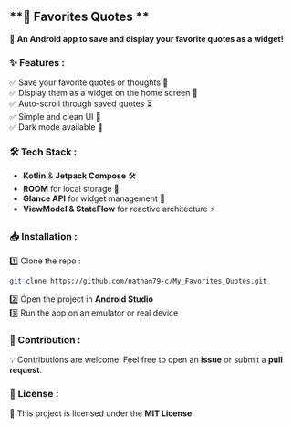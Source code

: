 
## **📖 Favorites Quotes **  
🚀 **An Android app to save and display your favorite quotes as a widget!**  

### **✨ Features :**  
✅ Save your favorite quotes or thoughts 📜  
✅ Display them as a widget on the home screen 📲  
✅ Auto-scroll through saved quotes ⏳  
✅ Simple and clean UI 🎨  
✅ Dark mode available 🌙  

### **🛠️ Tech Stack :**  
- **Kotlin** & **Jetpack Compose** 🛠️  
- **ROOM** for local storage 💾  
- **Glance API** for widget management 📱  
- **ViewModel & StateFlow** for reactive architecture ⚡  

### **📥 Installation :**  
1️⃣ Clone the repo :  
```bash
git clone https://github.com/nathan79-c/My_Favorites_Quotes.git
```  
2️⃣ Open the project in **Android Studio**  
3️⃣ Run the app on an emulator or real device  

### **📌 Contribution :**  
💡 Contributions are welcome! Feel free to open an **issue** or submit a **pull request**.  

### **📜 License :**  
📄 This project is licensed under the **MIT License**.  

